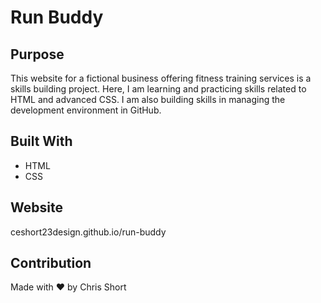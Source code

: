 # Run Buddy

## Purpose
This website for a fictional business offering fitness training services is a skills building project.  Here, I am learning and practicing skills related to HTML and advanced CSS.  I am also building skills in managing the development environment in GitHub.

## Built With
* HTML
* CSS

## Website
ceshort23design.github.io/run-buddy

## Contribution
Made with ❤️ by Chris Short


